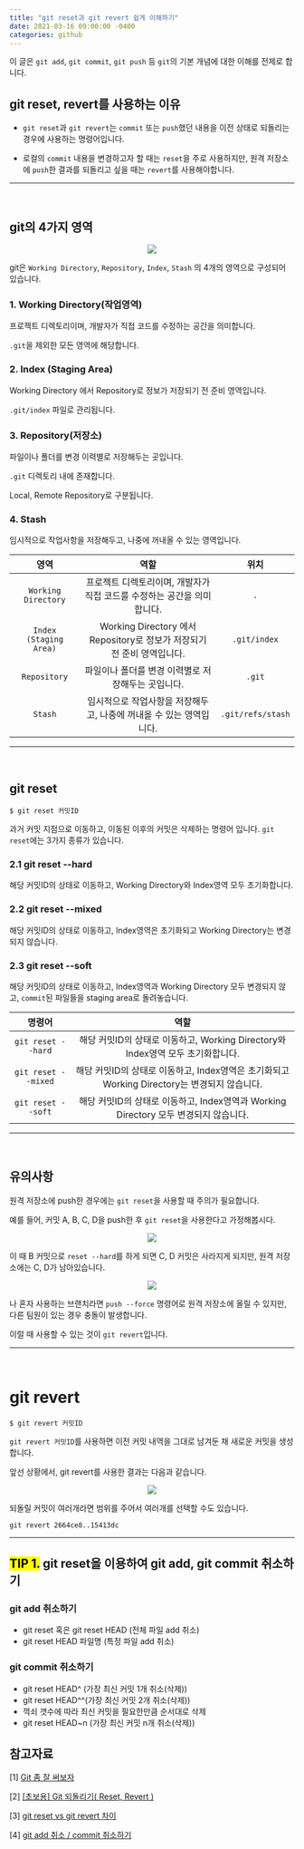 ```yaml
---
title: "git reset과 git revert 쉽게 이해하기"
date: 2021-03-16 09:00:00 -0400
categories: github
---
```


이 글은 `git add`, `git commit`, `git push` 등 `git`의 기본 개념에 대한 이해를 전제로 합니다.

## git reset, revert를 사용하는 이유

- `git reset`과 `git revert`는 `commit` 또는 `push`했던 내용을 이전 상태로 되돌리는 경우에 사용하는 명령어입니다.

- 로컬의 `commit` 내용을 변경하고자 할 때는 `reset`을 주로 사용하지만, 원격 저장소에 `push`한 결과를 되돌리고 싶을 때는 `revert`를 사용해야합니다.

---

<br/>

## git의 4가지 영역

<div style="text-align:center"><img src="https://miro.medium.com/max/1000/1*Eced1qZ6rVz0npKAvJKJgw.png" /></div>

git은 `Working Directory`, `Repository`, `Index`, `Stash` 의 4개의 영역으로 구성되어 있습니다.

### 1. Working Directory(작업영역)

프로젝트 디렉토리이며, 개발자가 직접 코드를 수정하는 공간을 의미합니다.

`.git`을 제외한 모든 영역에 해당합니다.

### 2. Index (Staging Area)

Working Directory 에서 Repository로 정보가 저장되기 전 준비 영역입니다.

`.git/index` 파일로 관리됩니다.

### 3. Repository(저장소)

파일이나 폴더를 변경 이력별로 저장해두는 곳입니다.

`.git` 디렉토리 내에 존재합니다.

Local, Remote Repository로 구분됩니다.

### 4. Stash

임시적으로 작업사항을 저장해두고, 나중에 꺼내올 수 있는 영역입니다.

|          영역          |                                  역할                                   |       위치        |
| :--------------------: | :---------------------------------------------------------------------: | :---------------: |
|  `Working Directory`   | 프로젝트 디렉토리이며, 개발자가 직접 코드를 수정하는 공간을 의미합니다. |        `.`        |
| `Index (Staging Area)` | Working Directory 에서 Repository로 정보가 저장되기 전 준비 영역입니다. |   `.git/index`    |
|      `Repository`      |           파일이나 폴더를 변경 이력별로 저장해두는 곳입니다.            |      `.git`       |
|        `Stash`         |   임시적으로 작업사항을 저장해두고, 나중에 꺼내올 수 있는 영역입니다.   | `.git/refs/stash` |

---

<br/>

## git reset

```
$ git reset 커밋ID
```

과거 커밋 지점으로 이동하고, 이동된 이후의 커밋은 삭제하는 명령어 입니다. `git reset`에는 3가지 종류가 있습니다.

### 2.1 git reset --hard

해당 커밋ID의 상태로 이동하고, Working Directory와 Index영역 모두 초기화합니다.

### 2.2 git reset --mixed

해당 커밋ID의 상태로 이동하고, Index영역은 초기화되고 Working Directory는 변경되지 않습니다.

### 2.3 git reset --soft

해당 커밋ID의 상태로 이동하고, Index영역과 Working Directory 모두 변경되지 않고, `commit`된 파일들을 staging area로 돌려놓습니다.

|       명령어        |                                             역할                                             |
| :-----------------: | :------------------------------------------------------------------------------------------: |
| `git reset --hard`  |       해당 커밋ID의 상태로 이동하고, Working Directory와 Index영역 모두 초기화합니다.        |
| `git reset --mixed` | 해당 커밋ID의 상태로 이동하고, Index영역은 초기화되고 Working Directory는 변경되지 않습니다. |
| `git reset --soft`  |     해당 커밋ID의 상태로 이동하고, Index영역과 Working Directory 모두 변경되지 않습니다.     |

---

<br/>

## 유의사항

원격 저장소에 push한 경우에는 `git reset`을 사용할 때 주의가 필요합니다.

예를 들어, 커밋 A, B, C, D을 push한 후 `git reset`을 사용한다고 가정해봅시다.

<div style="text-align:center"><img src="https://media.vlpt.us/images/sonypark/post/1a2445b7-8ade-429a-a8eb-480004aa575a/image.png" /></div>

이 때 B 커밋으로 `reset --hard`를 하게 되면 C, D 커밋은 사라지게 되지만, 원격 저장소에는 C, D가 남아있습니다.

<div style="text-align:center"><img src="https://media.vlpt.us/images/sonypark/post/b9231368-309f-4cad-bcff-5fe93fe5f10a/image.png" /></div>

나 혼자 사용하는 브랜치라면 `push --force` 명령어로 원격 저장소에 올릴 수 있지만, 다른 팀원이 있는 경우 충돌이 발생합니다.

이럴 때 사용할 수 있는 것이 `git revert`입니다.

---

<br/>

# git revert

```
$ git revert 커밋ID
```

`git revert 커밋ID`를 사용하면 이전 커밋 내역을 그대로 남겨둔 채 새로운 커밋을 생성합니다.

앞선 상황에서, git revert를 사용한 결과는 다음과 같습니다.

<div style="text-align:center"><img src="https://media.vlpt.us/images/sonypark/post/34a1717b-93aa-4eac-96b1-5ccd0dddc900/image.png" /></div>

되돌릴 커밋이 여러개라면 범위를 주어서 여러개를 선택할 수도 있습니다.

```
git revert 2664ce8..15413dc
```

---

## <mark> TIP 1.</mark> git reset을 이용하여 git add, git commit 취소하기

### git add 취소하기

- git reset 혹은 git reset HEAD (전체 파일 add 취소)
- git reset HEAD 파일명 (특정 파일 add 취소)

### git commit 취소하기

- git reset HEAD^ (가장 최신 커밋 1개 취소(삭제))
- git reset HEAD^^(가장 최신 커밋 2개 취소(삭제))
- 꺽쇠 갯수에 따라 최신 커밋을 필요한만큼 순서대로 삭제
- git reset HEAD~n (가장 최신 커밋 n개 취소(삭제))

## 참고자료

[1] [Git 좀 잘 써보자](https://wikidocs.net/17165)

[2] [[초보용] Git 되돌리기( Reset, Revert )](https://medium.com/nonamedeveloper/%EC%B4%88%EB%B3%B4%EC%9A%A9-git-%EB%90%98%EB%8F%8C%EB%A6%AC%EA%B8%B0-reset-revert-d572b4cb0bd5)

[3] [git reset vs git revert 차이](https://velog.io/@sonypark/git-reset-vs-git-revert-%EC%B0%A8%EC%9D%B4)

[4] [git add 취소 / commit 취소하기](https://codevang.tistory.com/227)
